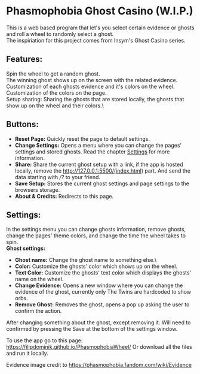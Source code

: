 # Phasmophobia Ghost Casino (W.I.P.)
This is a web based program that let's you select certain evidence or ghosts and roll a wheel to randomly select a ghost.\
The inspiriation for this project comes from Insym's Ghost Casino series.

## Features:
Spin the wheel to get a random ghost.\
The winning ghost shows up on the screen with the related evidence.\
Customization of each ghosts evidence and it's colors on the wheel.\
Customization of the colors on the page.\
Setup sharing: Sharing the ghosts that are stored locally, the ghosts that show up on the wheel and their colors.\

## Buttons:
 - **Reset Page:** Quickly reset the page to default settings.
 - **Change Settings:** Opens a menu where you can change the pages' settings and stored ghosts. Read the chapter [Settings](#settings) for more information.
 - **Share:** Share the current ghost setup with a link, if the app is hosted locally, remove the http://127.0.0.1:5500/(index.html) part. And send the data starting with */?* to your friend.
 - **Save Setup:** Stores the current ghost settings and page settings to the browsers storage.
 - **About & Credits:** Redirects to this page. 

## Settings:
In the settings menu you can change ghosts information, remove ghosts, change the pages' theme colors, and change the time the wheel takes to spin.\
**Ghost settings:** 
- **Ghost name:** Change the ghost name to something else.\
- **Color:** Customize the ghosts' color which shows up on the wheel.
- **Text Color:** Customize the ghosts' text color which displays the ghosts' name on the wheel.
- **Change Evidence:** Opens a new window where you can change the evidence of the ghost, currently only The Twins are hardcoded to show orbs.
- **Remove Ghost:** Removes the ghost, opens a pop up asking the user to confirm the action.

After changing something about the ghost, except removing it. Will need to confirmed by pressing the Save at the bottom of the settings window.

To use the app go to this page: https://filipdominik.github.io/PhasmophobiaWheel/
Or download all the files and run it locally.

Evidence image credit to https://phasmophobia.fandom.com/wiki/Evidence